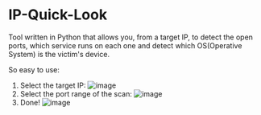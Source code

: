 # IP-Quick-Look
Tool written in Python that allows you, from a target IP, to detect the open ports, which service runs on each one and detect which OS(Operative System) is the victim's 
device.


So easy to use:

1. Select the target IP:
![image](https://user-images.githubusercontent.com/47004842/236818713-7905c622-460b-4493-afb3-d5be48be6973.png)
2. Select the port range of the scan:
![image](https://github.com/ComplexBlock/IP-Quick-Look/assets/47004842/31e16f6d-d542-4fcd-bacc-1f8fa0cb21aa)
3. Done!
![image](https://github.com/ComplexBlock/IP-Quick-Look/assets/47004842/fa271ac8-ade1-4d99-9fc1-6c9a03525d09)

